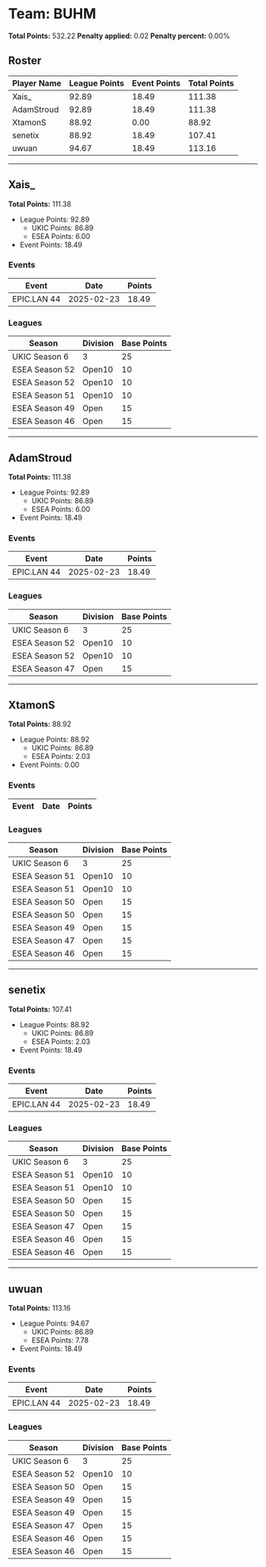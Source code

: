 # Team: BUHM

**Total Points:** 532.22
**Penalty applied:** 0.02
**Penalty percent:** 0.00%

## Roster
| Player Name | League Points | Event Points | Total Points |
|-------------|--------------|--------------|-------------|
| Xais_ | 92.89 | 18.49 | 111.38 |
| AdamStroud | 92.89 | 18.49 | 111.38 |
| XtamonS | 88.92 | 0.00 | 88.92 |
| senetix | 88.92 | 18.49 | 107.41 |
| uwuan | 94.67 | 18.49 | 113.16 |

---

## Xais_

**Total Points:** 111.38

- League Points: 92.89
  - UKIC Points: 86.89
  - ESEA Points: 6.00
- Event Points: 18.49

### Events
| Event | Date | Points |
|-------|------|--------|
| EPIC.LAN 44 | 2025-02-23 | 18.49 |
### Leagues
| Season | Division | Base Points |
|--------|----------|-------------|
| UKIC Season 6 | 3 | 25 |
| ESEA Season 52 | Open10 | 10 |
| ESEA Season 52 | Open10 | 10 |
| ESEA Season 51 | Open10 | 10 |
| ESEA Season 49 | Open | 15 |
| ESEA Season 46 | Open | 15 |
---

## AdamStroud

**Total Points:** 111.38

- League Points: 92.89
  - UKIC Points: 86.89
  - ESEA Points: 6.00
- Event Points: 18.49

### Events
| Event | Date | Points |
|-------|------|--------|
| EPIC.LAN 44 | 2025-02-23 | 18.49 |
### Leagues
| Season | Division | Base Points |
|--------|----------|-------------|
| UKIC Season 6 | 3 | 25 |
| ESEA Season 52 | Open10 | 10 |
| ESEA Season 52 | Open10 | 10 |
| ESEA Season 47 | Open | 15 |
---

## XtamonS

**Total Points:** 88.92

- League Points: 88.92
  - UKIC Points: 86.89
  - ESEA Points: 2.03
- Event Points: 0.00

### Events
| Event | Date | Points |
|-------|------|--------|
### Leagues
| Season | Division | Base Points |
|--------|----------|-------------|
| UKIC Season 6 | 3 | 25 |
| ESEA Season 51 | Open10 | 10 |
| ESEA Season 51 | Open10 | 10 |
| ESEA Season 50 | Open | 15 |
| ESEA Season 50 | Open | 15 |
| ESEA Season 49 | Open | 15 |
| ESEA Season 47 | Open | 15 |
| ESEA Season 46 | Open | 15 |
---

## senetix

**Total Points:** 107.41

- League Points: 88.92
  - UKIC Points: 86.89
  - ESEA Points: 2.03
- Event Points: 18.49

### Events
| Event | Date | Points |
|-------|------|--------|
| EPIC.LAN 44 | 2025-02-23 | 18.49 |
### Leagues
| Season | Division | Base Points |
|--------|----------|-------------|
| UKIC Season 6 | 3 | 25 |
| ESEA Season 51 | Open10 | 10 |
| ESEA Season 51 | Open10 | 10 |
| ESEA Season 50 | Open | 15 |
| ESEA Season 50 | Open | 15 |
| ESEA Season 47 | Open | 15 |
| ESEA Season 46 | Open | 15 |
| ESEA Season 46 | Open | 15 |
---

## uwuan

**Total Points:** 113.16

- League Points: 94.67
  - UKIC Points: 86.89
  - ESEA Points: 7.78
- Event Points: 18.49

### Events
| Event | Date | Points |
|-------|------|--------|
| EPIC.LAN 44 | 2025-02-23 | 18.49 |
### Leagues
| Season | Division | Base Points |
|--------|----------|-------------|
| UKIC Season 6 | 3 | 25 |
| ESEA Season 52 | Open10 | 10 |
| ESEA Season 50 | Open | 15 |
| ESEA Season 49 | Open | 15 |
| ESEA Season 49 | Open | 15 |
| ESEA Season 47 | Open | 15 |
| ESEA Season 46 | Open | 15 |
| ESEA Season 46 | Open | 15 |